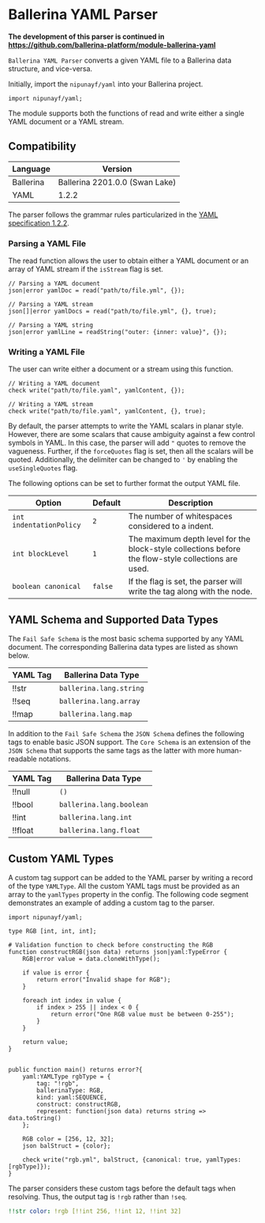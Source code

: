 # Ballerina YAML Parser

**The development of this parser is continued in https://github.com/ballerina-platform/module-ballerina-yaml**

`Ballerina YAML Parser` converts a given YAML file to a Ballerina data structure, and vice-versa. 

Initially, import the `nipunayf/yaml` into your Ballerina project.

```ballerina
import nipunayf/yaml;
```

The module supports both the functions of read and write either a single YAML document or a YAML stream.

## Compatibility

| Language  | Version                        |
| --------- | ------------------------------ |
| Ballerina | Ballerina 2201.0.0 (Swan Lake) |
| YAML      | 1.2.2                          |

The parser follows the grammar rules particularized in the [YAML specification 1.2.2](https://yaml.org/spec/1.2.2/).

### Parsing a YAML File

The read function allows the user to obtain either a YAML document or an array of YAML stream if the `isStream` flag is set.

```ballerina
// Parsing a YAML document
json|error yamlDoc = read("path/to/file.yml", {});

// Parsing a YAML stream
json[]|error yamlDocs = read("path/to/file.yml", {}, true);

// Parsing a YAML string 
json|error yamlLine = readString("outer: {inner: value}", {});
```

### Writing a YAML File

The user can write either a document or a stream using this function.

```ballerina
// Writing a YAML document
check write("path/to/file.yaml", yamlContent, {});

// Writing a YAML stream
check write("path/to/file.yaml", yamlContent, {}, true);
```

By default, the parser attempts to write the YAML scalars in planar style. However, there are some scalars that cause ambiguity against a few control symbols in YAML. In this case, the parser will add `"` quotes to remove the vagueness. Further, if the `forceQuotes` flag is set, then all the scalars will be quoted. Additionally, the delimiter can be changed to `'` by enabling the `useSingleQuotes` flag.

The following options can be set to further format the output YAML file.

| Option                  | Default | Description                                                                                         |
| ----------------------- | ------- | --------------------------------------------------------------------------------------------------- |
| `int indentationPolicy` | `2`     | The number of whitespaces considered to a indent.                                                   |
| `int blockLevel`        | `1`     | The maximum depth level for the block-style collections before the flow-style collections are used. |
| `boolean canonical`     | `false` | If the flag is set, the parser will write the tag along with the node.                              |

## YAML Schema and Supported Data Types

The `Fail Safe Schema` is the most basic schema supported by any YAML document. The corresponding Ballerina data types are listed as shown below.

| YAML Tag | Ballerina Data Type     |
| -------- | ----------------------- |
| !!str    | `ballerina.lang.string` |
| !!seq    | `ballerina.lang.array`  |
| !!map    | `ballerina.lang.map`    |

In addition to the `Fail Safe Schema` the `JSON Schema` defines the following tags to enable basic JSON support. The `Core Schema` is an extension of the `JSON Schema` that supports the same tags as the latter with more human-readable notations.

| YAML Tag | Ballerina Data Type      |
| -------- | ------------------------ |
| !!null   | `()`                     |
| !!bool   | `ballerina.lang.boolean` |
| !!int    | `ballerina.lang.int`     |
| !!float  | `ballerina.lang.float`   |

## Custom YAML Types

A custom tag support can be added to the YAML parser by writing a record of the type `YAMLType`. All the custom YAML tags must be provided as an array to the `yamlTypes` property in the config. The following code segment demonstrates an example of adding a custom tag to the parser.

```ballerina
import nipunayf/yaml;

type RGB [int, int, int];

# Validation function to check before constructing the RGB
function constructRGB(json data) returns json|yaml:TypeError {
    RGB|error value = data.cloneWithType();

    if value is error {
        return error("Invalid shape for RGB");
    }

    foreach int index in value {
        if index > 255 || index < 0 {
            return error("One RGB value must be between 0-255");
        }
    }

    return value;
}


public function main() returns error?{
    yaml:YAMLType rgbType = {
        tag: "!rgb",
        ballerinaType: RGB,
        kind: yaml:SEQUENCE,
        construct: constructRGB,
        represent: function(json data) returns string => data.toString()
    };

    RGB color = [256, 12, 32];
    json balStruct = {color};

    check write("rgb.yml", balStruct, {canonical: true, yamlTypes: [rgbType]});
}
```

The parser considers these custom tags before the default tags when resolving. Thus, the output tag is `!rgb` rather than `!seq`.

```yaml
!!str color: !rgb [!!int 256, !!int 12, !!int 32]
```
